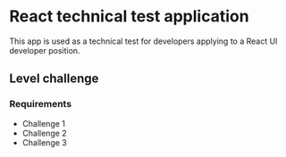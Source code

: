 # React technical test application

This app is used as a technical test for developers applying to a React UI developer position.

## Level challenge

### Requirements

- Challenge 1
- Challenge 2
- Challenge 3
